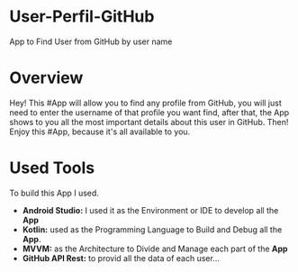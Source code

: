 # User-Perfil-GitHub
App to Find User from GitHub by user name


# Overview

Hey!
This #App will allow you to find any profile from GitHub, you will just need to enter the username of that  profile you want find, after that, the App shows to you all the most important details about this user in GitHub.
Then! Enjoy this #App, because it's all available to you.

# Used Tools

To build this App I used.

- __Android Studio:__ I used it as the Environment or IDE to develop all the **App**
- __Kotlin:__ used as the Programming Language to Build and Debug all the **App**.
- __MVVM:__ as the Architecture to Divide and Manage each part of the **App**
- __GitHub API Rest:__ to provid all the data of each user...
